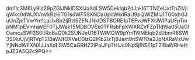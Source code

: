 dm1lc3M6Ly9ld29pZGlJNklDSXlJaXdLSW5Ceklqb2dJakl6TTNZeUxtTnZiVjlqWkc0dWJXVnVkRzl6TG1sdWF5SXNDaUpoWkdRaU9pQWlZMlJ1TG0xbGJuUnZjeTVwYm1zaUxBb2ljRzl5ZENJNklDSTBORE1pTEFvaWFXUWlPaUFpTmpNM1pEVmhaVEF0TjJWak15MDBOVEk0TFRsbFpXWXRZVFZpTldWa05UaGlOamczSWl3S0ltRnBaQ0k2SUNJeU16TWlMQW9pYm1WMElqb2dJbmR6SWl3S0luUjVjR1VpT2lBaWJtOXVaU0lzQ2lKb2IzTjBJam9nSW1Oa2JpNXRaVzUwYjNNdWFXNXJJaXdLSW5CaGRHZ2lPaUFpTHlJc0NpSjBiSE1pT2lBaWRHeHpJZ3A5Q2c9PQ==
